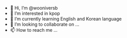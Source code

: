 - 👋 Hi, I’m @wooniversb
- 👀 I’m interested in kpop
- 🌱 I’m currently learning English and Korean language 
- 💞️ I’m looking to collaborate on ...
- 📫 How to reach me ...

<!---
wooniversb/wooniversb is a ✨ special ✨ repository because its `README.md` (this file) appears on your GitHub profile.
You can click the Preview link to take a look at your changes.
--->
